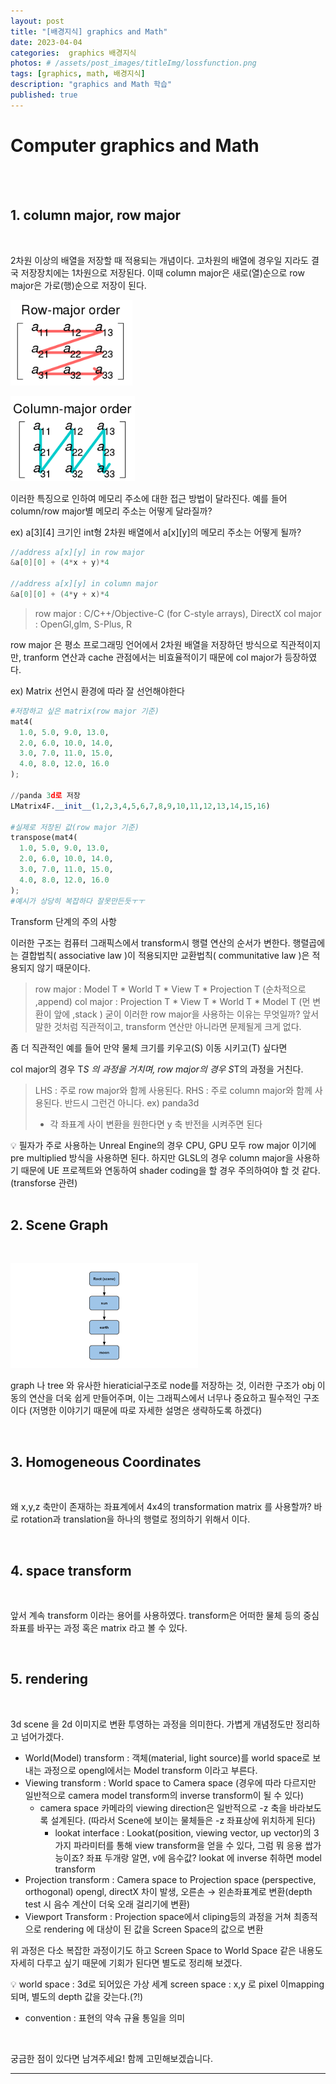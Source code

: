 ```yaml
---
layout: post
title: "[배경지식] graphics and Math"
date: 2023-04-04
categories:  graphics 배경지식
photos: # /assets/post_images/titleImg/lossfunction.png
tags: [graphics, math, 배경지식] 
description: "graphics and Math 학습"
published: true
---
```


# Computer graphics and Math

<br/>
<br/>

## 1. **column major, row major**

<br/>

2차원 이상의 배열을 저장할 때 적용되는 개념이다. 고차원의 배열에 경우일 지라도 결국 저장장치에는 1차원으로 저장된다. 이때 column major은 새로(열)순으로 row major은 가로(행)순으로 저장이 된다.

![Untitled](/assets/post_images/CGandMath/Untitled.png)

![Untitled](/assets/post_images/CGandMath/Untitled%201.png)

이러한 특징으로 인하여 메모리 주소에 대한 접근 방법이 달라진다. 예를 들어 column/row major별 메모리 주소는 어떻게 달라질까? 

ex) a[3][4] 크기인 int형 2차원 배열에서 a[x][y]의 메모리 주소는 어떻게 될까?

```cpp
//address a[x][y] in row major
&a[0][0] + (4*x + y)*4

//address a[x][y] in column major
&a[0][0] + (4*y + x)*4
```

> row major : C/C++/Objective-C (for C-style arrays), DirectX
col major : OpenGl,glm, S-Plus, R
> 

row major 은 평소 프로그래밍 언어에서 2차원 배열을 저장하던 방식으로 직관적이지만, tranform 연산과 cache 관점에서는 비효율적이기 때문에 col major가 등장하였다. 

ex) Matrix 선언시 환경에 따라 잘 선언해야한다

```python
#저장하고 싶은 matrix(row major 기준)
mat4(
  1.0, 5.0, 9.0, 13.0,
  2.0, 6.0, 10.0, 14.0,
  3.0, 7.0, 11.0, 15.0,
  4.0, 8.0, 12.0, 16.0
);

//panda 3d로 저장
LMatrix4F.__init__(1,2,3,4,5,6,7,8,9,10,11,12,13,14,15,16)

#실제로 저장된 값(row major 기준)
transpose(mat4(
  1.0, 5.0, 9.0, 13.0,
  2.0, 6.0, 10.0, 14.0,
  3.0, 7.0, 11.0, 15.0,
  4.0, 8.0, 12.0, 16.0
);
#예시가 상당히 복잡하다 잘못만든듯ㅜㅜ
```

Transform 단계의 주의 사항

이러한 구조는 컴퓨터 그래픽스에서 transform시 행렬 연산의 순서가 변한다. 행렬곱에는 결합법칙( associative law )이 적용되지만 교환법칙( communitative law )은 적용되지 않기 때문이다. 

> row major :  Model T * World T * View  T * Projection T (순차적으로 ,append)
col major : Projection T * View T * World T * Model T (먼 변환이 앞에 ,stack )
굳이 이러한 row major을 사용하는 이유는 무엇일까?   앞서 말한 것처럼 직관적이고, transform 연산만 아니라면 문제될게 크게 없다.
> 

좀 더 직관적인 예를 들어 만약 물체 크기를 키우고(S) 이동 시키고(T) 싶다면

col major의 경우 T*S 의 과정을 거치며, row major의 경우 S*T의 과정을 거친다.

> LHS : 주로 row major와 함께 사용된다.
RHS : 주로 column major와 함께 사용된다.
반드시 그런건 아니다. ex) panda3d
> 
> - 각 좌표계  사이 변환을 원한다면 y 축 반전을 시켜주면 된다

<aside>
💡 필자가 주로 사용하는 Unreal Engine의 경우 CPU, GPU 모두 row major 이기에 pre multiplied 방식을 사용하면 된다. 하지만 GLSL의 경우 column major을 사용하기 때문에 UE 프로젝트와 연동하여 shader coding을 할 경우 주의하여야 할 것 같다. (transforse 관련)

</aside>

<br/>

## 2. Scene Graph

<br/>

![Untitled](/assets/post_images/CGandMath/Untitled%202.png)

graph 나 tree 와 유사한 hieraticial구조로 node를 저장하는 것, 이러한 구조가 obj 이동의 연산을 더욱 쉽게 만들어주며, 이는 그래픽스에서 너무나 중요하고 필수적인 구조이다 (저명한 이야기기 때문에 따로 자세한 설명은 생략하도록 하겠다)

<br/>


## 3. Homogeneous Coordinates

<br/>

왜 x,y,z 축만이 존재하는 좌표계에서 4x4의 transformation matrix 를 사용할까?  바로 rotation과 translation을 하나의 행렬로 정의하기 위해서 이다. 

<br/>

## 4. space transform

<br/>

앞서 계속 transform 이라는 용어를 사용하였다. transform은 어떠한 물체 등의 중심 좌표를 바꾸는 과정 혹은 matrix 라고 볼 수 있다.

<br/>

## 5. rendering

<br/>

3d scene 을 2d 이미지로 변환 투영하는 과정을 의미한다. 가볍게 개념정도만  정리하고 넘어가겠다.

- World(Model) transform : 객체(material, light source)를 world space로 보내는 과정으로 opengl에서는 Model transform 이라고 부른다.
- Viewing transform : World space to Camera space (경우에 따라 다르지만 일반적으로 camera model transform의 inverse transform이 될 수 있다)
    - camera space 카메라의 viewing direction은 일반적으로 -z 축을 바라보도록 설계된다. (따라서 Scene에 보이는 물체들은 -z 좌표상에 위치하게 된다)
        - lookat interface : Lookat(position, viewing vector, up vector)의 3가지 파라미터를 통해 view transform을 얻을 수 있다, 그럼 뭐 응용 쌉가능이죠? 좌표 두개랑 알면, v에 음수값? lookat 에 inverse 취하면 model transform
- Projection transform : Camera space to Projection space (perspective, orthogonal) opengl, directX 차이 발생, 오른손 → 왼손좌표계로 변환(depth test 시 음수 계산이 더욱 오래 걸리기에 변환)
- Viewport Transform :  Projection space에서 cliping등의 과정을 거쳐 최종적으로 rendering 에 대상이 된 값을 Screen Space의 값으로 변환

위 과정은 다소 복잡한 과정이기도 하고 Screen Space to World Space 같은 내용도 자세히 다루고 싶기 때문에 기회가 된다면 별도로 정리해 보겠다. 

<aside>
💡 world space : 3d로 되어있은 가상 세계
screen space : x,y 로 pixel 이mapping 되며, 별도의 depth 값을 갖는다.(?!)

</aside>

- convention : 표현의 약속 규율 통일을 의미

<br/>

궁금한 점이 있다면 남겨주세요! 함께 고민해보겠습니다.

------------------------